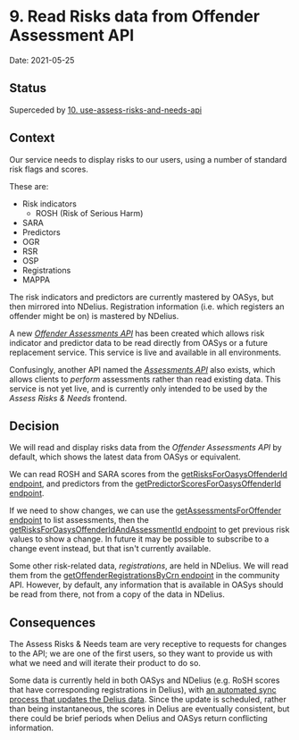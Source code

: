 # 9. Read Risks data from Offender Assessment API

Date: 2021-05-25

## Status

Superceded by [10. use-assess-risks-and-needs-api](0010-use-assess-risks-and-needs-api.md)

## Context

Our service needs to display risks to our users, using a number of standard risk flags and scores.

These are:
 - Risk indicators
   - ROSH (Risk of Serious Harm)
  - SARA
 - Predictors
  - OGR
  - RSR
  - OSP
 - Registrations
  - MAPPA

The risk indicators and predictors are currently mastered by OASys, but then mirrored into NDelius. Registration information (i.e. which registers an offender might be on) is mastered by NDelius.

A new [*Offender Assessments API*](https://github.com/ministryofjustice/offender-assessments-api-kotlin) has been created which allows risk indicator and predictor data to be read directly from OASys or a future replacement service. This service is live and available in all environments.

Confusingly, another API named the [*Assessments API*](https://github.com/ministryofjustice/hmpps-assessments-api) also exists, which allows clients to _perform_ assessments rather than read existing data. This service is not yet live, and is currently only intended to be used by the *Assess Risks & Needs* frontend.

## Decision

We will read and display risks data from the *Offender Assessments API* by default, which shows the latest data from OASys or equivalent.

We can read ROSH and SARA scores from the [getRisksForOasysOffenderId endpoint](https://offender-dev.aks-dev-1.studio-hosting.service.justice.gov.uk/swagger-ui/#/Offender%20SARA%2C%20ROSH%20risk%20indicators/getRisksForOasysOffenderIdUsingGET), and predictors from the [getPredictorScoresForOasysOffenderId endpoint](https://offender-dev.aks-dev-1.studio-hosting.service.justice.gov.uk/swagger-ui/#/Offender%20OGP%2C%20OGRs%2C%20OVP%20Predictors/getPredictorScoresForOasysOffenderIdUsingGET).

If we need to show changes, we can use the [getAssessmentsForOffender endpoint](https://offender-dev.aks-dev-1.studio-hosting.service.justice.gov.uk/swagger-ui/#/Assessments/getAssessmentsForOffenderUsingGET) to list assessments, then the [getRisksForOasysOffenderIdAndAssessmentId endpoint](https://offender-dev.aks-dev-1.studio-hosting.service.justice.gov.uk/swagger-ui/#/Offender%20SARA%2C%20ROSH%20risk%20indicators/getRisksForOasysOffenderIdAndAssessmentIdUsingGET) to get previous risk values to show a change. In future it may be possible to subscribe to a change event instead, but that isn't currently available.

Some other risk-related data, *registrations*, are held in NDelius. We will read them from the [getOffenderRegistrationsByCrn endpoint](https://community-api-public.test.probation.service.justice.gov.uk/swagger-ui/index.html#/Risks%20and%20Registrations/getOffenderRegistrationsByCrnUsingGET) in the community API. However, by default, any information that is available in OASys should be read from there, not from a copy of the data in NDelius.

## Consequences

The Assess Risks & Needs team are very receptive to requests for changes to the API; we are one of the first users, so they want to provide us with what we need and will iterate their product to do so.

Some data is currently held in both OASys and NDelius (e.g. RoSH scores that have corresponding registrations in Delius), with [an automated sync process that updates the Delius data](https://github.com/ministryofjustice/oasys-ndh-delius-replacement). Since the update is scheduled, rather than being instantaneous, the scores in Delius are eventually consistent, but there could be brief periods when Delius and OASys return conflicting information.
